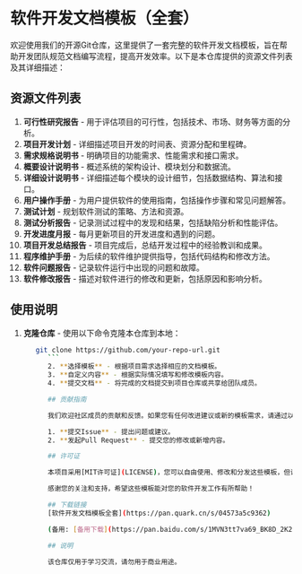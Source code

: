 # 软件开发文档模板（全套）

欢迎使用我们的开源Git仓库，这里提供了一套完整的软件开发文档模板，旨在帮助开发团队规范文档编写流程，提高开发效率。以下是本仓库提供的资源文件列表及其详细描述：

## 资源文件列表

1. **可行性研究报告** - 用于评估项目的可行性，包括技术、市场、财务等方面的分析。
2. **项目开发计划** - 详细描述项目开发的时间表、资源分配和里程碑。
3. **需求规格说明书** - 明确项目的功能需求、性能需求和接口需求。
4. **概要设计说明书** - 概述系统的架构设计、模块划分和数据流。
5. **详细设计说明书** - 详细描述每个模块的设计细节，包括数据结构、算法和接口。
6. **用户操作手册** - 为用户提供软件的使用指南，包括操作步骤和常见问题解答。
7. **测试计划** - 规划软件测试的策略、方法和资源。
8. **测试分析报告** - 记录测试过程中的发现和结果，包括缺陷分析和性能评估。
9. **开发进度月报** - 每月更新项目的开发进度和遇到的问题。
10. **项目开发总结报告** - 项目完成后，总结开发过程中的经验教训和成果。
11. **程序维护手册** - 为后续的软件维护提供指导，包括代码结构和修改方法。
12. **软件问题报告** - 记录软件运行中出现的问题和故障。
13. **软件修改报告** - 描述对软件进行的修改和更新，包括原因和影响分析。

## 使用说明

1. **克隆仓库** - 使用以下命令克隆本仓库到本地：
   ```bash
      git clone https://github.com/your-repo-url.git
         ```
         2. **选择模板** - 根据项目需求选择相应的文档模板。
         3. **自定义内容** - 根据实际情况填写和修改模板内容。
         4. **提交文档** - 将完成的文档提交到项目仓库或共享给团队成员。

         ## 贡献指南

         我们欢迎社区成员的贡献和反馈。如果您有任何改进建议或新的模板需求，请通过以下方式参与：

         1. **提交Issue** - 提出问题或建议。
         2. **发起Pull Request** - 提交您的修改或新增内容。

         ## 许可证

         本项目采用[MIT许可证](LICENSE)，您可以自由使用、修改和分发这些模板，但请保留原始的版权声明和许可证信息。

         感谢您的关注和支持，希望这些模板能对您的软件开发工作有所帮助！

         ## 下载链接
         [软件开发文档模板全套](https://pan.quark.cn/s/04573a5c9362) 

         (备用: [备用下载](https://pan.baidu.com/s/1MVN3tt7va69_BK8D_2K27Q?pwd=1234))

         ## 说明

         该仓库仅用于学习交流，请勿用于商业用途。
